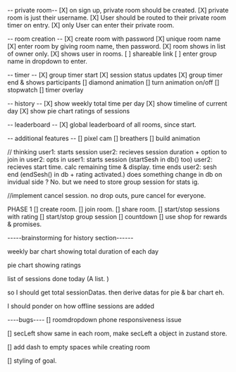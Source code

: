 -- private room--
[X] on sign up, private room should be created.
[X] private room is just their username.
[X] User should be routed to their private room timer on entry.
[X] only User can enter their private room.

-- room creation -- 
[X] create room with password
[X] unique room name
[X] enter room by giving room name, then password. 
[X] room shows in list of owner only. 
[X] shows user in rooms.
[ ] shareable link
[ ] enter group name in dropdown to enter. 


-- timer -- 
[X] group timer start 
[X] session status updates 
[X] group timer end & shows participants
[] diamond animation
[] turn animation on/off
[] stopwatch
[] timer overlay
 

-- history --
[X] show weekly total time per day
[X] show timeline of current day
[X] show  pie chart ratings of sessions  


-- leaderboard --
[X] global leaderboard of all rooms, since start. 


-- additional features --
[] pixel cam
[] breathers 
[] build animation




 // thinking
 user1: starts session 
 user2: recieves session duration + option to join in
 user2: opts in
 user1: starts session (startSesh in db() too)
 user2: recieves start time. calc remaining time & display. 
 time ends
 user2: sesh end (endSesh() in db + rating activated.)
    does something change in db on invidual side ? No. 
    but we need to store group session for stats ig. 

//implement cancel session. no drop outs, pure cancel for everyone.

PHASE 1 
[] create room.
[] join room.
[] share room. 
[] start/stop sessions with rating
[] start/stop group session 
[] countdown
[] use shop for rewards & promises.



-----brainstorming for history section------

weekly bar chart showing total duration of each day 

pie chart showing ratings

list of sessions done today (A list. )

so I should get total sessionDatas. then derive datas for pie & bar chart eh. 

I should ponder on how offline sessions are added




----bugs---- 
[] roomdropdown phone responsiveness issue 

[] secLeft show same in each room, make secLeft a object in zustand store. 

[] add dash to empty spaces while creating room

[] styling of goal. 